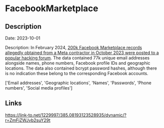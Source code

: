 # FacebookMarketplace

## Description

Date: 2023-10-01

Description:
In February 2024, <a href="https://www.bleepingcomputer.com/news/security/200-000-facebook-marketplace-user-records-leaked-on-hacking-forum/" target="_blank" rel="noopener">200k Facebook Marketplace records allegedly obtained from a Meta contractor in October 2023 were posted to a popular hacking forum</a>. The data contained 77k unique email addresses alongside names, phone numbers, Facebook profile IDs and geographic locations. The data also contained bcrypt password hashes, although there is no indication these belong to the corresponding Facebook accounts.


['Email addresses', 'Geographic locations', 'Names', 'Passwords', 'Phone numbers', 'Social media profiles']

## Links

https://link-to.net/1229997/385.08193123528935/dynamic/?r=ZmFjZWJvb2suY29t